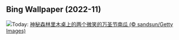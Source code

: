 ## Bing Wallpaper (2022-11)
![](https://www.bing.com/th?id=OHR.SmilingPunpkins2022_ZH-CN6763384812_UHD.jpg&w=1000)Today: [神秘森林里木桌上的两个微笑的万圣节南瓜 (© sandsun/Getty Images)](https://www.bing.com/th?id=OHR.SmilingPunpkins2022_ZH-CN6763384812_UHD.jpg)